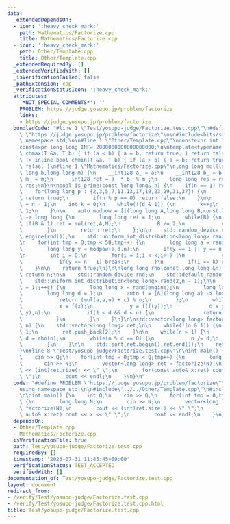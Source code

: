 ```yaml
---
data:
  _extendedDependsOn:
  - icon: ':heavy_check_mark:'
    path: Mathematics/Factorize.cpp
    title: Mathematics/Factorize.cpp
  - icon: ':heavy_check_mark:'
    path: Other/Template.cpp
    title: Other/Template.cpp
  _extendedRequiredBy: []
  _extendedVerifiedWith: []
  _isVerificationFailed: false
  _pathExtension: cpp
  _verificationStatusIcon: ':heavy_check_mark:'
  attributes:
    '*NOT_SPECIAL_COMMENTS*': ''
    PROBLEM: https://judge.yosupo.jp/problem/factorize
    links:
    - https://judge.yosupo.jp/problem/factorize
  bundledCode: "#line 1 \"Test/yosupo-judge/Factorize.test.cpp\"\n#define PROBLEM\
    \ \"https://judge.yosupo.jp/problem/factorize\"\n\n#include<bits/stdc++.h>\nusing\
    \ namespace std;\n\n#line 1 \"Other/Template.cpp\"\nconstexpr int Inf = 2000000030;\n\
    constexpr long long INF= 2000000000000000000;\n\ntemplate<typename T> inline bool\
    \ chmax(T &a, T b) { if (a < b) { a = b; return true; } return false; }\ntemplate<typename\
    \ T> inline bool chmin(T &a, T b) { if (a > b) { a = b; return true; } return\
    \ false; }\n#line 1 \"Mathematics/Factorize.cpp\"\nlong long mul(long long  a,long\
    \ long b,long long m) {\n    __int128 a_ = a;\n    __int128 b_ = b;\n    __int128\
    \ m_ = m;\n    __int128 ret = a_ * b_ % m_;\n    long long res = ret;\n    return\
    \ res;\n}\n\nbool is_prime(const long long& n) {\n    if(n == 1) return false;\n\
    \    for(long long p : {2,3,5,7,11,13,17,19,23,29,31,37}) {\n        if(n == p)\
    \ return true;\n        if(n % p == 0) return false;\n    }\n\n    long long d\
    \ = n - 1;\n    int k = 0;\n    while(!(d & 1)) {\n        k++;\n        d >>=\
    \ 1;\n    }\n\n    auto modpow = [](long long A,long long B,const long long& M)\
    \ -> long long {\n        long long ret = 1;\n        while(B) {\n           \
    \ if(B & 1) ret = mul(ret,A,M);\n            B /= 2;\n            A = mul(A,A,M);\n\
    \        }\n        return ret;\n    };\n\n    std::random_device rnd;\n    std::default_random_engine\
    \ engine(rnd());\n    std::uniform_int_distribution<long long> rand(2,n - 1);\n\
    \n    for(int tmp = 0;tmp < 50;tmp++) {\n        long long a = rand(engine);\n\
    \        long long y = modpow(a,d,n);\n        if(y == 1 || y == n - 1) continue;\n\
    \n        int i = 0;\n        for(i = 1;i < k;i++) {\n            y = mul(y,y,n);\n\
    \            if(y == n - 1) break;\n        }\n        if(i == k) return false;\n\
    \    }\n\n    return true;\n}\n\nlong long rho(const long long &n) {\n    if(is_prime(n))\
    \ return n;\n\n    std::random_device rnd;\n    std::default_random_engine engine(rnd());\n\
    \    std::uniform_int_distribution<long long> rand(2,n - 1);\n\n    for(int c\
    \ = 1;;++c) {\n        long long x = rand(engine);\n        long long y = x;\n\
    \        long long d = 1;\n        auto f = [&](long long a) -> long long {\n\
    \            return (mul(a,a,n) + c) % n;\n        };\n        while(d == 1) {\n\
    \            x = f(x);\n            y = f(f(y));\n            d = gcd(abs(x -\
    \ y),n);\n            if(1 < d && d < n) {\n                return rho(d);\n \
    \           }\n        }\n    }\n}\n\nstd::vector<long long> factorize(long long\
    \ n) {\n    std::vector<long long> ret;\n\n    while(!(n & 1)) {\n        n >>=\
    \ 1;\n        ret.push_back(2);\n    }\n\n    while(n > 1) {\n        long long\
    \ d = rho(n);\n        while(n % d == 0) {\n            n /= d;\n            ret.push_back(d);\n\
    \        }\n    }\n\n    std::sort(ret.begin(),ret.end());\n    return ret;\n\
    }\n#line 8 \"Test/yosupo-judge/Factorize.test.cpp\"\n\nint main() {\n    int Q;\n\
    \    cin >> Q;\n    for(int tmp = 0;tmp < Q;tmp++) {\n        long long N;\n \
    \       cin >> N;\n        vector<long long> ret = factorize(N);\n        cout\
    \ << (int)ret.size() << \" \";\n        for(const auto& x:ret) cout << x << \"\
    \ \";\n        cout << endl;\n    }\n}\n"
  code: "#define PROBLEM \"https://judge.yosupo.jp/problem/factorize\"\n\n#include<bits/stdc++.h>\n\
    using namespace std;\n\n#include\"../../Other/Template.cpp\"\n#include\"../../Mathematics/Factorize.cpp\"\
    \n\nint main() {\n    int Q;\n    cin >> Q;\n    for(int tmp = 0;tmp < Q;tmp++)\
    \ {\n        long long N;\n        cin >> N;\n        vector<long long> ret =\
    \ factorize(N);\n        cout << (int)ret.size() << \" \";\n        for(const\
    \ auto& x:ret) cout << x << \" \";\n        cout << endl;\n    }\n}\n"
  dependsOn:
  - Other/Template.cpp
  - Mathematics/Factorize.cpp
  isVerificationFile: true
  path: Test/yosupo-judge/Factorize.test.cpp
  requiredBy: []
  timestamp: '2023-07-31 11:45:45+09:00'
  verificationStatus: TEST_ACCEPTED
  verifiedWith: []
documentation_of: Test/yosupo-judge/Factorize.test.cpp
layout: document
redirect_from:
- /verify/Test/yosupo-judge/Factorize.test.cpp
- /verify/Test/yosupo-judge/Factorize.test.cpp.html
title: Test/yosupo-judge/Factorize.test.cpp
---
```

